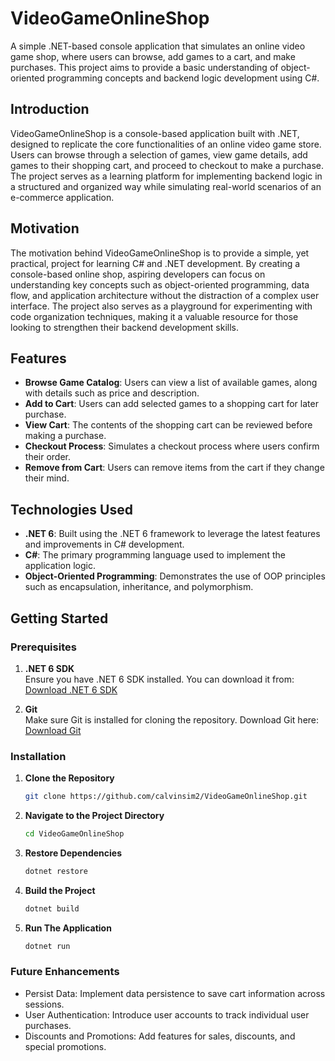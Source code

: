 # VideoGameOnlineShop

A simple .NET-based console application that simulates an online video game shop, where users can browse, add games to a cart, and make purchases. This project aims to provide a basic understanding of object-oriented programming concepts and backend logic development using C#.

## Introduction

VideoGameOnlineShop is a console-based application built with .NET, designed to replicate the core functionalities of an online video game store. Users can browse through a selection of games, view game details, add games to their shopping cart, and proceed to checkout to make a purchase. The project serves as a learning platform for implementing backend logic in a structured and organized way while simulating real-world scenarios of an e-commerce application.

## Motivation

The motivation behind VideoGameOnlineShop is to provide a simple, yet practical, project for learning C# and .NET development. By creating a console-based online shop, aspiring developers can focus on understanding key concepts such as object-oriented programming, data flow, and application architecture without the distraction of a complex user interface. The project also serves as a playground for experimenting with code organization techniques, making it a valuable resource for those looking to strengthen their backend development skills.

## Features

- **Browse Game Catalog**: Users can view a list of available games, along with details such as price and description.
- **Add to Cart**: Users can add selected games to a shopping cart for later purchase.
- **View Cart**: The contents of the shopping cart can be reviewed before making a purchase.
- **Checkout Process**: Simulates a checkout process where users confirm their order.
- **Remove from Cart**: Users can remove items from the cart if they change their mind.

## Technologies Used

- **.NET 6**: Built using the .NET 6 framework to leverage the latest features and improvements in C# development.
- **C#**: The primary programming language used to implement the application logic.
- **Object-Oriented Programming**: Demonstrates the use of OOP principles such as encapsulation, inheritance, and polymorphism.

## Getting Started

### Prerequisites

1. **.NET 6 SDK**  
   Ensure you have .NET 6 SDK installed. You can download it from:  
   [Download .NET 6 SDK](https://dotnet.microsoft.com/download/dotnet/6.0)

2. **Git**  
   Make sure Git is installed for cloning the repository. Download Git here:  
   [Download Git](https://git-scm.com/downloads)

### Installation

1. **Clone the Repository**
   ```bash
   git clone https://github.com/calvinsim2/VideoGameOnlineShop.git

2. **Navigate to the Project Directory**
   ```bash
   cd VideoGameOnlineShop

3. **Restore Dependencies**
   ```bash
   dotnet restore

4. **Build the Project**
   ```bash
   dotnet build

5. **Run The Application**
   ```bash
   dotnet run


### Future Enhancements

- Persist Data: Implement data persistence to save cart information across sessions.
- User Authentication: Introduce user accounts to track individual user purchases.
- Discounts and Promotions: Add features for sales, discounts, and special promotions.
